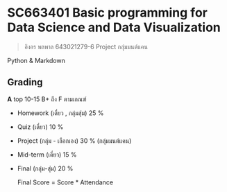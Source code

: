 #  SC663401 Basic programming for Data Science and Data Visualization
> อิงอร พลพาล 643021279-6  Project กลุ่มมนต์แคน

Python & Markdown

## Grading
**A** top 10-15 B+ ถึง F ตามเกณฑ์
- Homework (เดี่ยว , กลุ่มสุ่ม) 25 %
- Quiz (เดี่ยว) 10 %
- Project (กลุ่ม - เลือกเอง) 30 %    (กลุ่มมนต์แคน)
- Mid-term  (เดี่ยว) 15 %
- Final (กลุ่ม-สุ่ม) 20 % 

  Final Score = Score * Attendance
